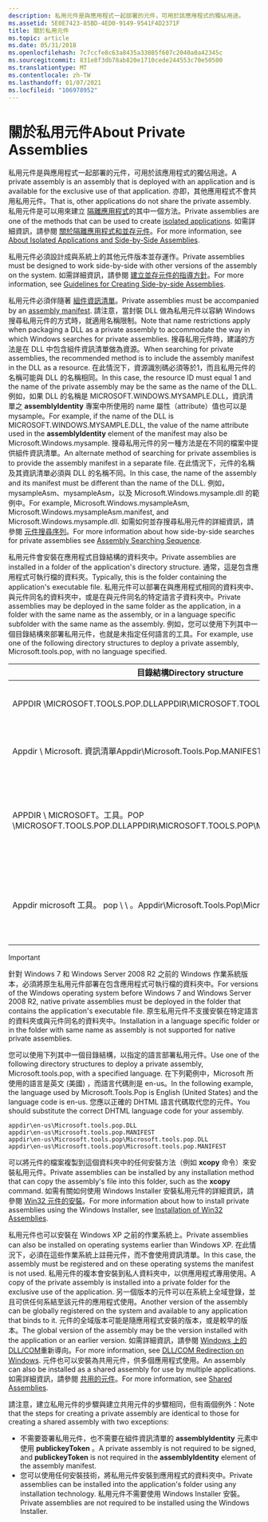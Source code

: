 ```yaml
---
description: 私用元件是與應用程式一起部署的元件，可用於該應用程式的獨佔用途。
ms.assetid: 5E0E7423-85BD-4ED0-9149-9541F4D2371F
title: 關於私用元件
ms.topic: article
ms.date: 05/31/2018
ms.openlocfilehash: 7c7ccfe8c63a8435a33085f607c2040a0a42345c
ms.sourcegitcommit: 831e8f3db78ab820e1710cede244553c70e50500
ms.translationtype: MT
ms.contentlocale: zh-TW
ms.lasthandoff: 01/07/2021
ms.locfileid: "106978952"
---
```

# <a name="about-private-assemblies"></a><span data-ttu-id="f85b6-103">關於私用元件</span><span class="sxs-lookup"><span data-stu-id="f85b6-103">About Private Assemblies</span></span>

<span data-ttu-id="f85b6-104">私用元件是與應用程式一起部署的元件，可用於該應用程式的獨佔用途。</span><span class="sxs-lookup"><span data-stu-id="f85b6-104">A private assembly is an assembly that is deployed with an application and is available for the exclusive use of that application.</span></span> <span data-ttu-id="f85b6-105">亦即，其他應用程式不會共用私用元件。</span><span class="sxs-lookup"><span data-stu-id="f85b6-105">That is, other applications do not share the private assembly.</span></span> <span data-ttu-id="f85b6-106">私用元件是可以用來建立 [隔離應用程式](isolated-applications.md)的其中一個方法。</span><span class="sxs-lookup"><span data-stu-id="f85b6-106">Private assemblies are one of the methods that can be used to create [isolated applications](isolated-applications.md).</span></span> <span data-ttu-id="f85b6-107">如需詳細資訊，請參閱 [關於隔離應用程式和並存元件](about-isolated-applications-and-side-by-side-assemblies.md)。</span><span class="sxs-lookup"><span data-stu-id="f85b6-107">For more information, see [About Isolated Applications and Side-by-Side Assemblies](about-isolated-applications-and-side-by-side-assemblies.md).</span></span>

<span data-ttu-id="f85b6-108">私用元件必須設計成與系統上的其他元件版本並存運作。</span><span class="sxs-lookup"><span data-stu-id="f85b6-108">Private assemblies must be designed to work side-by-side with other versions of the assembly on the system.</span></span> <span data-ttu-id="f85b6-109">如需詳細資訊，請參閱 [建立並存元件的指導方針](guidelines-for-creating-side-by-side-assemblies.md)。</span><span class="sxs-lookup"><span data-stu-id="f85b6-109">For more information, see [Guidelines for Creating Side-by-side Assemblies](guidelines-for-creating-side-by-side-assemblies.md).</span></span>

<span data-ttu-id="f85b6-110">私用元件必須伴隨著 [組件資訊清單](assembly-manifests.md)。</span><span class="sxs-lookup"><span data-stu-id="f85b6-110">Private assemblies must be accompanied by an [assembly manifest](assembly-manifests.md).</span></span> <span data-ttu-id="f85b6-111">請注意，當封裝 DLL 做為私用元件以容納 Windows 搜尋私用元件的方式時，就適用名稱限制。</span><span class="sxs-lookup"><span data-stu-id="f85b6-111">Note that name restrictions apply when packaging a DLL as a private assembly to accommodate the way in which Windows searches for private assemblies.</span></span> <span data-ttu-id="f85b6-112">搜尋私用元件時，建議的方法是在 DLL 中包含組件資訊清單做為資源。</span><span class="sxs-lookup"><span data-stu-id="f85b6-112">When searching for private assemblies, the recommended method is to include the assembly manifest in the DLL as a resource.</span></span> <span data-ttu-id="f85b6-113">在此情況下，資源識別碼必須等於1，而且私用元件的名稱可能與 DLL 的名稱相同。</span><span class="sxs-lookup"><span data-stu-id="f85b6-113">In this case, the resource ID must equal 1 and the name of the private assembly may be the same as the name of the DLL.</span></span> <span data-ttu-id="f85b6-114">例如，如果 DLL 的名稱是 MICROSOFT.WINDOWS.MYSAMPLE.DLL，資訊清單之 **assemblyIdentity** 專案中所使用的 name 屬性（attribute）值也可以是 mysample。</span><span class="sxs-lookup"><span data-stu-id="f85b6-114">For example, if the name of the DLL is MICROSOFT.WINDOWS.MYSAMPLE.DLL, the value of the name attribute used in the **assemblyIdentity** element of the manifest may also be Microsoft.Windows.mysample.</span></span> <span data-ttu-id="f85b6-115">搜尋私用元件的另一種方法是在不同的檔案中提供組件資訊清單。</span><span class="sxs-lookup"><span data-stu-id="f85b6-115">An alternate method of searching for private assemblies is to provide the assembly manifest in a separate file.</span></span> <span data-ttu-id="f85b6-116">在此情況下，元件的名稱及其資訊清單必須與 DLL 的名稱不同。</span><span class="sxs-lookup"><span data-stu-id="f85b6-116">In this case, the name of the assembly and its manifest must be different than the name of the DLL.</span></span> <span data-ttu-id="f85b6-117">例如，mysampleAsm、mysampleAsm，以及 Microsoft.Windows.mysample.dll 的範例中。</span><span class="sxs-lookup"><span data-stu-id="f85b6-117">For example, Microsoft.Windows.mysampleAsm, Microsoft.Windows.mysampleAsm.manifest, and Microsoft.Windows.mysample.dll.</span></span> <span data-ttu-id="f85b6-118">如需如何並存搜尋私用元件的詳細資訊，請參閱 [元件搜尋序列](assembly-searching-sequence.md)。</span><span class="sxs-lookup"><span data-stu-id="f85b6-118">For more information about how side-by-side searches for private assemblies see [Assembly Searching Sequence](assembly-searching-sequence.md).</span></span>

<span data-ttu-id="f85b6-119">私用元件會安裝在應用程式目錄結構的資料夾中。</span><span class="sxs-lookup"><span data-stu-id="f85b6-119">Private assemblies are installed in a folder of the application's directory structure.</span></span> <span data-ttu-id="f85b6-120">通常，這是包含應用程式可執行檔的資料夾。</span><span class="sxs-lookup"><span data-stu-id="f85b6-120">Typically, this is the folder containing the application's executable file.</span></span> <span data-ttu-id="f85b6-121">私用元件可以部署在與應用程式相同的資料夾中、與元件同名的資料夾中，或是在與元件同名的特定語言子資料夾中。</span><span class="sxs-lookup"><span data-stu-id="f85b6-121">Private assemblies may be deployed in the same folder as the application, in a folder with the same name as the assembly, or in a language specific subfolder with the same name as the assembly.</span></span> <span data-ttu-id="f85b6-122">例如，您可以使用下列其中一個目錄結構來部署私用元件，也就是未指定任何語言的工具。</span><span class="sxs-lookup"><span data-stu-id="f85b6-122">For example, use one of the following directory structures to deploy a private assembly, Microsoft.tools.pop, with no language specified.</span></span>



| <span data-ttu-id="f85b6-123">目錄結構</span><span class="sxs-lookup"><span data-stu-id="f85b6-123">Directory structure</span></span>                                       | <span data-ttu-id="f85b6-124">Description</span><span class="sxs-lookup"><span data-stu-id="f85b6-124">Description</span></span>                                                                                            |
|-----------------------------------------------------------|--------------------------------------------------------------------------------------------------------|
| <span data-ttu-id="f85b6-125">APPDIR \\MICROSOFT.TOOLS.POP.DLL</span><span class="sxs-lookup"><span data-stu-id="f85b6-125">APPDIR\\MICROSOFT.TOOLS.POP.DLL</span></span>                           | <span data-ttu-id="f85b6-126">資訊清單會部署為 DLL 中的資源。</span><span class="sxs-lookup"><span data-stu-id="f85b6-126">The manifest is deployed as a resource in the DLL.</span></span>                                                     |
| <span data-ttu-id="f85b6-127">Appdir \\ Microsoft. 資訊清單</span><span class="sxs-lookup"><span data-stu-id="f85b6-127">Appdir\\Microsoft.Tools.Pop.MANIFEST</span></span>                      | <span data-ttu-id="f85b6-128">資訊清單會部署為個別的檔案。</span><span class="sxs-lookup"><span data-stu-id="f85b6-128">The manifest is deployed as a separate file.</span></span>                                                           |
| <span data-ttu-id="f85b6-129">APPDIR \\ MICROSOFT。工具。POP \\MICROSOFT.TOOLS.POP.DLL</span><span class="sxs-lookup"><span data-stu-id="f85b6-129">APPDIR\\MICROSOFT.TOOLS.POP\\MICROSOFT.TOOLS.POP.DLL</span></span>      | <span data-ttu-id="f85b6-130">資訊清單會部署為 DLL 中的資源，該 DLL 位於具有元件名稱的子資料夾中。</span><span class="sxs-lookup"><span data-stu-id="f85b6-130">The manifest is deployed as a resource in the DLL, which is in a subfolder having the assembly's name.</span></span> |
| <span data-ttu-id="f85b6-131">Appdir microsoft 工具。 pop \\ \\ 。</span><span class="sxs-lookup"><span data-stu-id="f85b6-131">Appdir\\Microsoft.Tools.Pop\\Microsoft.Tools.Pop.MANIFEST</span></span> | <span data-ttu-id="f85b6-132">資訊清單會在具有元件名稱的子資料夾中部署為個別的檔案。</span><span class="sxs-lookup"><span data-stu-id="f85b6-132">The manifest is deployed as a separate file in a subfolder having the assembly's name.</span></span>                 |



 

> [!IMPORTANT]
>
> <span data-ttu-id="f85b6-133">針對 Windows 7 和 Windows Server 2008 R2 之前的 Windows 作業系統版本，必須將原生私用元件部署在包含應用程式可執行檔的資料夾中。</span><span class="sxs-lookup"><span data-stu-id="f85b6-133">For versions of the Windows operating system before Windows 7 and Windows Server 2008 R2, native private assemblies must be deployed in the folder that contains the application's executable file.</span></span> <span data-ttu-id="f85b6-134">原生私用元件不支援安裝在特定語言的資料夾或與元件同名的資料夾中。</span><span class="sxs-lookup"><span data-stu-id="f85b6-134">Installation in a language specific folder or in the folder with same name as assembly is not supported for native private assemblies.</span></span>

 

<span data-ttu-id="f85b6-135">您可以使用下列其中一個目錄結構，以指定的語言部署私用元件。</span><span class="sxs-lookup"><span data-stu-id="f85b6-135">Use one of the following directory structures to deploy a private assembly, Microsoft.tools.pop, with a specified language.</span></span> <span data-ttu-id="f85b6-136">在下列範例中，Microsoft 所使用的語言是英文 (美國) ，而語言代碼則是 en-us。</span><span class="sxs-lookup"><span data-stu-id="f85b6-136">In the following example, the language used by Microsoft.Tools.Pop is English (United States) and the language code is en-us.</span></span> <span data-ttu-id="f85b6-137">您應以正確的 DHTML 語言代碼取代您的元件。</span><span class="sxs-lookup"><span data-stu-id="f85b6-137">You should substitute the correct DHTML language code for your assembly.</span></span>

``` syntax
appdir\en-us\Microsoft.tools.pop.DLL
appdir\en-us\Microsoft.tools.pop.MANIFEST
appdir\en-us\Microsoft.tools.pop\Microsoft.tools.pop.DLL
appdir\en-us\Microsoft.tools.pop\Microsoft.tools.pop.MANIFEST
```

<span data-ttu-id="f85b6-138">可以將元件的檔案複製到這個資料夾中的任何安裝方法（例如 **xcopy** 命令）來安裝私用元件。</span><span class="sxs-lookup"><span data-stu-id="f85b6-138">Private assemblies can be installed by any installation method that can copy the assembly's file into this folder, such as the **xcopy** command.</span></span> <span data-ttu-id="f85b6-139">如需有關如何使用 Windows Installer 安裝私用元件的詳細資訊，請參閱 [Win32 元件的安裝](../msi/installation-of-win32-assemblies.md)。</span><span class="sxs-lookup"><span data-stu-id="f85b6-139">For more information about how to install private assemblies using the Windows Installer, see [Installation of Win32 Assemblies](../msi/installation-of-win32-assemblies.md).</span></span>

<span data-ttu-id="f85b6-140">私用元件也可以安裝在 Windows XP 之前的作業系統上。</span><span class="sxs-lookup"><span data-stu-id="f85b6-140">Private assemblies can also be installed on operating systems earlier than Windows XP.</span></span> <span data-ttu-id="f85b6-141">在此情況下，必須在這些作業系統上註冊元件，而不會使用資訊清單。</span><span class="sxs-lookup"><span data-stu-id="f85b6-141">In this case, the assembly must be registered and on these operating systems the manifest is not used.</span></span> <span data-ttu-id="f85b6-142">私用元件的複本會安裝到私人資料夾中，以供應用程式專用使用。</span><span class="sxs-lookup"><span data-stu-id="f85b6-142">A copy of the private assembly is installed into a private folder for the exclusive use of the application.</span></span> <span data-ttu-id="f85b6-143">另一個版本的元件可以在系統上全域登錄，並且可供任何系結至該元件的應用程式使用。</span><span class="sxs-lookup"><span data-stu-id="f85b6-143">Another version of the assembly can be globally registered on the system and available to any application that binds to it.</span></span> <span data-ttu-id="f85b6-144">元件的全域版本可能是隨應用程式安裝的版本，或是較早的版本。</span><span class="sxs-lookup"><span data-stu-id="f85b6-144">The global version of the assembly may be the version installed with the application or an earlier version.</span></span> <span data-ttu-id="f85b6-145">如需詳細資訊，請參閱 [Windows 上的 DLL/COM](dll-com-redirection-on-windows.md)重新導向。</span><span class="sxs-lookup"><span data-stu-id="f85b6-145">For more information, see [DLL/COM Redirection on Windows](dll-com-redirection-on-windows.md).</span></span> <span data-ttu-id="f85b6-146">元件也可以安裝為共用元件，供多個應用程式使用。</span><span class="sxs-lookup"><span data-stu-id="f85b6-146">An assembly can also be installed as a shared assembly for use by multiple applications.</span></span> <span data-ttu-id="f85b6-147">如需詳細資訊，請參閱 [共用的元件](/windows/desktop/Msi/shared-assemblies)。</span><span class="sxs-lookup"><span data-stu-id="f85b6-147">For more information, see [Shared Assemblies](/windows/desktop/Msi/shared-assemblies).</span></span>

<span data-ttu-id="f85b6-148">請注意，建立私用元件的步驟與建立共用元件的步驟相同，但有兩個例外：</span><span class="sxs-lookup"><span data-stu-id="f85b6-148">Note that the steps for creating a private assembly are identical to those for creating a shared assembly with two exceptions:</span></span>

-   <span data-ttu-id="f85b6-149">不需要簽署私用元件，也不需要在組件資訊清單的 **assemblyIdentity** 元素中使用 **publickeyToken** 。</span><span class="sxs-lookup"><span data-stu-id="f85b6-149">A private assembly is not required to be signed, and **publickeyToken** is not required in the **assemblyIdentity** element of the assembly manifest.</span></span>
-   <span data-ttu-id="f85b6-150">您可以使用任何安裝技術，將私用元件安裝到應用程式的資料夾中。</span><span class="sxs-lookup"><span data-stu-id="f85b6-150">Private assemblies can be installed into the application's folder using any installation technology.</span></span> <span data-ttu-id="f85b6-151">私用元件不需要使用 Windows Installer 安裝。</span><span class="sxs-lookup"><span data-stu-id="f85b6-151">Private assemblies are not required to be installed using the Windows Installer.</span></span>

 

 
